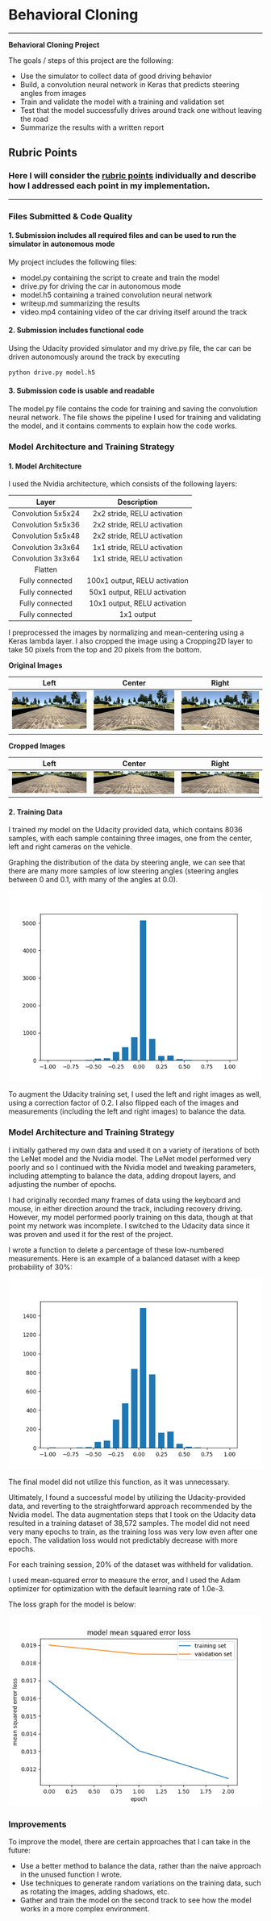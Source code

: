 # **Behavioral Cloning** 

---

**Behavioral Cloning Project**

The goals / steps of this project are the following:
* Use the simulator to collect data of good driving behavior
* Build, a convolution neural network in Keras that predicts steering angles from images
* Train and validate the model with a training and validation set
* Test that the model successfully drives around track one without leaving the road
* Summarize the results with a written report

[//]: # (Image References)

[data-distribution]: ./data-distribution.png "Data distribution"
[balanced-data]: ./updated-steering-angles-histogram.png "Balanced data distribution"
[loss-graph]: ./loss-graph.png "Loss graph"
[center]: ./examples/center-sample.jpg "Center"
[left]: ./examples/left-sample.jpg "Left"
[right]: ./examples/right-sample.jpg "Right"
[center-cropped]: ./examples/center-cropped-sample.png "Center Cropped"
[left-cropped]: ./examples/left-cropped-sample.png "Left Cropped"
[right-cropped]: ./examples/right-cropped-sample.png "Right Cropped"

## Rubric Points
### Here I will consider the [rubric points](https://review.udacity.com/#!/rubrics/432/view) individually and describe how I addressed each point in my implementation.  

---
### Files Submitted & Code Quality

#### 1. Submission includes all required files and can be used to run the simulator in autonomous mode

My project includes the following files:
* model.py containing the script to create and train the model
* drive.py for driving the car in autonomous mode
* model.h5 containing a trained convolution neural network 
* writeup.md summarizing the results
* video.mp4 containing video of the car driving itself around the track

#### 2. Submission includes functional code

Using the Udacity provided simulator and my drive.py file, the car can be driven autonomously around the track by executing 

```sh
python drive.py model.h5
```

#### 3. Submission code is usable and readable

The model.py file contains the code for training and saving the convolution neural network. The file shows the pipeline I used for training and validating the model, and it contains comments to explain how the code works.

### Model Architecture and Training Strategy

#### 1. Model Architecture

I used the Nvidia architecture, which consists of the following layers:

| Layer             |     Description                   | 
|:---------------------:|:---------------------------------------------:| 
| Convolution 5x5x24    | 2x2 stride, RELU activation |
| Convolution 5x5x36    | 2x2 stride, RELU activation |
| Convolution 5x5x48    | 2x2 stride, RELU activation |
| Convolution 3x3x64    | 1x1 stride, RELU activation |
| Convolution 3x3x64    | 1x1 stride, RELU activation |
| Flatten       |                        |
| Fully connected | 100x1 output, RELU activation |
| Fully connected | 50x1 output, RELU activation |
| Fully connected | 10x1 output, RELU activation |
| Fully connected | 1x1 output |

I preprocessed the images by normalizing and mean-centering using a Keras lambda layer. I also cropped the image using a Cropping2D layer to take 50 pixels from the top and 20 pixels from the bottom.

**Original Images**

| Left | Center | Right |
|:--------:|:------------:|:------------:|
| ![left][left] | ![center][center] | ![right][right] |

**Cropped Images**

| Left | Center | Right |
|:--------:|:------------:|:------------:|
| ![left cropped][left-cropped] | ![center cropped][center-cropped] | ![right cropped][right-cropped] |

#### 2. Training Data

I trained my model on the Udacity provided data, which contains 8036 samples, with each sample containing three images, one from the center, left and right cameras on the vehicle.

Graphing the distribution of the data by steering angle, we can see that there are many more samples of low steering angles (steering angles between 0 and 0.1, with many of the angles at 0.0).

![Data distribution][data-distribution]

To augment the Udacity training set, I used the left and right images as well, using a correction factor of 0.2. I also flipped each of the images and measurements (including the left and right images) to balance the data.

### Model Architecture and Training Strategy

I initially gathered my own data and used it on a variety of iterations of both the LeNet model and the Nvidia model. The LeNet model performed very poorly and so I continued with the Nvidia model and tweaking parameters, including attempting to balance the data, adding dropout layers, and adjusting the number of epochs.

I had originally recorded many frames of data using the keyboard and mouse, in either direction around the track, including recovery driving. However, my model performed poorly training on this data, though at that point my network was incomplete. I switched to the Udacity data since it was proven and used it for the rest of the project.

I wrote a function to delete a percentage of these low-numbered measurements. Here is an example of a balanced dataset with a keep probability of 30%:

![Balanced data][balanced-data]

The final model did not utilize this function, as it was unnecessary.

Ultimately, I found a successful model by utilizing the Udacity-provided data, and reverting to the straightforward approach recommended by the Nvidia model. The data augmentation steps that I took on the Udacity data resulted in a training dataset of 38,572 samples. The model did not need very many epochs to train, as the training loss was very low even after one epoch. The validation loss would not predictably decrease with more epochs.

For each training session, 20% of the dataset was withheld for validation.

I used mean-squared error to measure the error, and I used the Adam optimizer for optimization with the default learning rate of 1.0e-3.

The loss graph for the model is below:

![Loss graph][loss-graph]

### Improvements

To improve the model, there are certain approaches that I can take in the future:
- Use a better method to balance the data, rather than the naive approach in the unused function I wrote.
- Use techniques to generate random variations on the training data, such as rotating the images, adding shadows, etc.
- Gather and train the model on the second track to see how the model works in a more complex environment.
